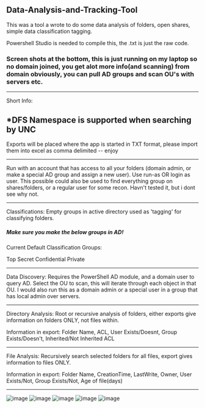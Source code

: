 ## Data-Analysis-and-Tracking-Tool

This was a tool a wrote to do some data analysis of folders, open shares, simple data classification tagging.

Powershell Studio is needed to compile this, the .txt is just the raw code.

### Screen shots at the bottom, this is just running on my laptop so no domain joined, you get alot more info(and scanning) from domain obviously, you can pull AD groups and scan OU's with servers etc.


---------------------------------------------------------------------------------------------------------------------------------

Short Info:

*DFS Namespace is supported when searching by UNC
--------------------------------------------------------------------------------------------------------------------------------------------------------------------------

Exports will be placed where the app is started in TXT format, please import them into excel as comma delimited -- enjoy

--------------------------------------------------------------------------------------------------------------------------------------------------------------------------

Run with an account that has access to all your folders (domain admin, or make a special AD group and assign a new user). 
Use run-as OR login as user.
This possible could also be used to find everything group on shares/folders, or a regular user for some recon. Havn't tested it, but i dont see why not.

---------------------------------------------------------------------------------------------------------------------------------------------------------------------------

Classifications:
Empty groups in active directory used as 'tagging' for classifying folders. 
##### Make sure you make the below groups in AD!


Current Default Classification Groups:

Top Secret
Confidential
Private

---------------------------------------------------------------------------------------------------------------------------------------------------------------------------

Data Discovery:
Requires the PowerShell AD module, and a domain user to query AD.
Select the OU to scan, this will iterate through each object in that OU.
I would also run this as a domain admin or a special user in a group that has local admin over servers.

---------------------------------------------------------------------------------------------------------------------------------------------------------------------------

Directory Analysis:
Root or recursive analysis of folders, either exports give information on folders ONLY, not files within.

Information in export: Folder Name, ACL, User Exists/Doesnt, Group Exists/Doesn't, Inherited/Not Inherited ACL

---------------------------------------------------------------------------------------------------------------------------------------------------------------------------


File Analysis:
Recursively search selected folders for all files, export gives information to files ONLY.

Information in export: Folder Name, CreationTime, LastWrite, Owner, User Exists/Not, Group Exists/Not, Age of file(days)

--------------------------------------------------------------------------
![image](https://i.imgur.com/gwRNR6l.jpg)
![image](https://i.imgur.com/tEMrJYZ.jpg)
![image](https://i.imgur.com/6ESgCSe.jpg)
![image](https://i.imgur.com/T2B9KOC.jpg)
![image](https://i.imgur.com/a1GDgrz.jpg)
